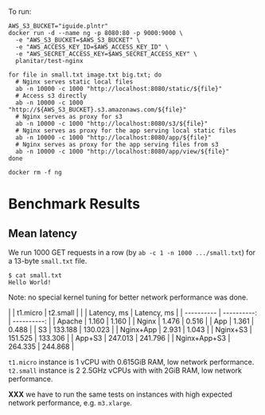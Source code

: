 To run:

```shell
AWS_S3_BUCKET="iguide.plntr"
docker run -d --name ng -p 8080:80 -p 9000:9000 \
  -e "AWS_S3_BUCKET=$AWS_S3_BUCKET" \
  -e "AWS_ACCESS_KEY_ID=$AWS_ACCESS_KEY_ID" \
  -e "AWS_SECRET_ACCESS_KEY=$AWS_SECRET_ACCESS_KEY" \
  planitar/test-nginx

for file in small.txt image.txt big.txt; do
  # Nginx serves static local files
  ab -n 10000 -c 1000 "http://localhost:8080/static/${file}"
  # Access s3 directly
  ab -n 10000 -c 1000 "http://${AWS_S3_BUCKET}.s3.amazonaws.com/${file}"
  # Nginx serves as proxy for s3
  ab -n 10000 -c 1000 "http://localhost:8080/s3/${file}"
  # Nginx serves as proxy for the app serving local static files
  ab -n 10000 -c 1000 "http://localhost:8080/app/${file}"
  # Nginx serves as proxy for the app serving files from s3
  ab -n 10000 -c 1000 "http://localhost:8080/app/view/${file}"
done

docker rm -f ng
```

# Benchmark Results

## Mean latency

We run 1000 GET requests in a row (by `ab -c 1 -n 1000 .../small.txt`)
for a 13-byte `small.txt` file.

```shell
$ cat small.txt
Hello World!
```
Note: no special kernel tuning for better network performance was done.

|              | t1.micro    | t2.small    |
|              | Latency, ms | Latency, ms |
| ----------   | ----------: | ----------: |
| Apache       | 1.160       | 1.160       |
| Nginx        | 1.476       | 0.516       |
| App          | 1.361       | 0.488       |
| S3           | 133.188     | 130.023     |
| Nginx+App    | 2.931       | 1.043       |
| Nginx+S3     | 151.525     | 133.306     |
| App+S3       | 247.013     | 241.796     |
| Nginx+App+S3 | 264.335     | 244.868     |

`t1.micro` instance is 1 vCPU with 0.615GiB RAM, low network performance.
`t2.small` instance is 2 2.5GHz vCPUs with with 2GiB RAM, low network performance.

**XXX** we have to run the same tests on instances with high expected network
performance, e.g. `m3.xlarge`.
